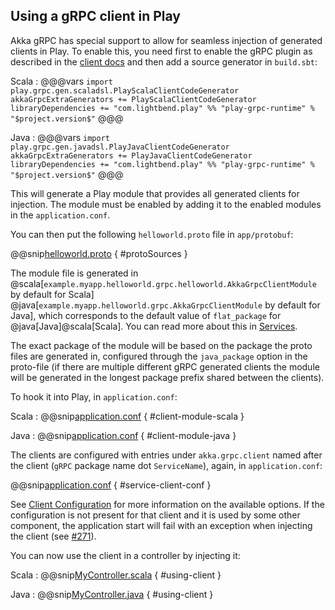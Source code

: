 ## Using a gRPC client in Play

Akka gRPC has special support to allow for seamless injection of generated clients in Play. To enable this, you
need first to enable the gRPC plugin as described in the [client docs](https://developer.lightbend.com/docs/akka-grpc/current/client/walkthrough.html) and then add a
source generator in `build.sbt`:

Scala
:   @@@vars
    ```
    import play.grpc.gen.scaladsl.PlayScalaClientCodeGenerator
    akkaGrpcExtraGenerators += PlayScalaClientCodeGenerator
    libraryDependencies += "com.lightbend.play" %% "play-grpc-runtime" % "$project.version$"
    ```
    @@@

Java
:   @@@vars
    ```
    import play.grpc.gen.javadsl.PlayJavaClientCodeGenerator
    akkaGrpcExtraGenerators += PlayJavaClientCodeGenerator
    libraryDependencies += "com.lightbend.play" %% "play-grpc-runtime" % "$project.version$"
    ```
    @@@

This will generate a Play module that provides all generated clients for injection. The module must be enabled
by adding it to the enabled modules in the `application.conf`.

You can then put the following `helloworld.proto` file in `app/protobuf`:

@@snip[helloworld.proto](/play-interop-test-scala/src/main/proto/helloworld.proto) { #protoSources }

The module file is generated in @scala[`example.myapp.helloworld.grpc.helloworld.AkkaGrpcClientModule` by default for Scala]
@java[`example.myapp.helloworld.grpc.AkkaGrpcClientModule` by default for Java], which corresponds to the default value
of `flat_package` for @java[Java]@scala[Scala]. You can read more about this in [Services](https://developer.lightbend.com/docs/akka-grpc/current/proto.html).

The exact package of the module will be based on the package the proto files are generated in, configured through
the `java_package` option in the proto-file (if there are multiple different gRPC generated clients the module will
be generated in the longest package prefix shared between the clients).

To hook it into Play, in `application.conf`:

Scala
:   @@snip[application.conf](/play-interop-test-scala/src/main/resources/application.conf) { #client-module-scala }

Java
:   @@snip[application.conf](/play-interop-test-java/src/main/resources/application.conf) { #client-module-java }

The clients are configured with entries under `akka.grpc.client` named after the client (`gRPC` package name dot `ServiceName`),
again, in `application.conf`:

@@snip[application.conf](/play-interop-test-scala/src/main/resources/application.conf) { #service-client-conf }

See [Client Configuration](https://developer.lightbend.com/docs/akka-grpc/current/client/configuration.html) for more information on the available options. If the configuration
is not present for that client and it is used by some other component, the application start will fail with an exception
when injecting the client (see [#271](https://github.com/akka/akka-grpc/issues/271)).

You can now use the client in a controller by injecting it:

Scala
:   @@snip[MyController.scala](/play-interop-test-scala/src/main/scala/controllers/MyController.scala) { #using-client }

Java
:   @@snip[MyController.java](/play-interop-test-java/src/main/java/controllers/MyController.java) { #using-client }

